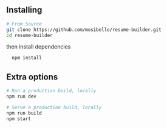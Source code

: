 ## Installing

```bash
# From Source
git clone https://github.com/mosibello/resume-builder.git
cd resume-builder
```

then install dependencies

```bash
  npm install
```

## Extra options

```bash
# Run a production build, locally
npm run dev

# Serve a production build, locally
npm run build
npm start
```
